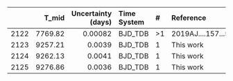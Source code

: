 |      |   T_mid |   Uncertainty (days) | Time System   | #   | Reference           |
|-----:|--------:|---------------------:|:--------------|:----|:--------------------|
| 2122 | 7769.82 |              0.00082 | BJD_TDB       | >1  | 2019AJ....157...55H |
| 2123 | 9257.21 |              0.0039  | BJD_TDB       | 1   | This work           |
| 2124 | 9262.13 |              0.0041  | BJD_TDB       | 1   | This work           |
| 2125 | 9276.86 |              0.0036  | BJD_TDB       | 1   | This work           |